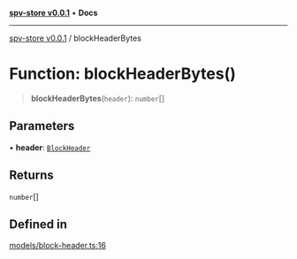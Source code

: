 [**spv-store v0.0.1**](../README.md) • **Docs**

***

[spv-store v0.0.1](../globals.md) / blockHeaderBytes

# Function: blockHeaderBytes()

> **blockHeaderBytes**(`header`): `number`[]

## Parameters

• **header**: [`BlockHeader`](../interfaces/BlockHeader.md)

## Returns

`number`[]

## Defined in

[models/block-header.ts:16](https://github.com/shruggr/ts-casemod-spv/blob/d2d8e139fbd295fc0999df738863fea71ede7818/src/models/block-header.ts#L16)
